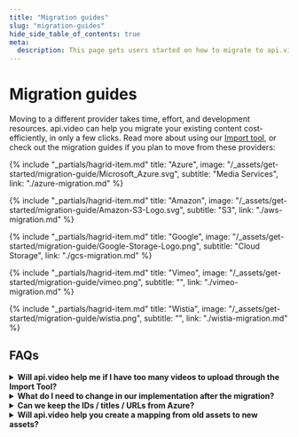 ```yaml
---
title: "Migration guides"
slug: "migration-guides"
hide_side_table_of_contents: true
meta:
  description: This page gets users started on how to migrate to api.video from other platforms using the Import tool.
---
```


# Migration guides

Moving to a different provider takes time, effort, and development resources. api.video can help you migrate your existing content cost-efficiently, in only a few clicks. Read more about using our [Import tool](https://api.video/blog/tutorials/switch-to-api-video-in-minutes-latest-updates-on-our-import-tool/), or check out the migration guides if you plan to move from these providers:

<div class="hagrid">

{% include "_partials/hagrid-item.md" title: "Azure", image: "/_assets/get-started/migration-guide/Microsoft_Azure.svg", subtitle: "Media Services",  link: "./azure-migration.md" %}

{% include "_partials/hagrid-item.md" title: "Amazon", image: "/_assets/get-started/migration-guide/Amazon-S3-Logo.svg", subtitle: "S3",  link: "./aws-migration.md" %}

{% include "_partials/hagrid-item.md" title: "Google", image: "/_assets/get-started/migration-guide/Google-Storage-Logo.png", subtitle: "Cloud Storage",  link: "./gcs-migration.md" %}

{% include "_partials/hagrid-item.md" title: "Vimeo", image: "/_assets/get-started/migration-guide/vimeo.png", subtitle: "", link: "./vimeo-migration.md" %}

{% include "_partials/hagrid-item.md" title: "Wistia", image: "/_assets/get-started/migration-guide/wistia.png", subtitle: "", link: "./wistia-migration.md" %}

</div>

## FAQs

<details>
<summary><b>Will api.video help me if I have too many videos to upload through the Import Tool?</b></summary>
Yes! Get in touch with the team <a href="https://meetings.hubspot.com/apivideo/talk-to-us">here</a>
to discuss the details. You can help us prepare by collecting information about the size and amount of content you have in advance.
</details>

<details>
<summary><b>What do I need to change in our implementation after the migration?</b></summary>
Once you migrate. api.video will host your assets and will provide the infrastructure for you. You only need to take care about updating your product to use the new assets.
</details>

<details>
<summary><b>Can we keep the IDs / titles / URLs from Azure?</b></summary>
Technically speaking no. When you migrate your assets, api.video generates new unique IDs for each of your videos. Even though you will need to update your product to use the new asset URLs and IDs, we will help you ease the workload by providing an exact mapping of your old assets to the new ones hosted by api.video.
</details>

<details>
<summary><b>Will api.video help you create a mapping from old assets to new assets?</b></summary>
Yes! api.video can provide a mapping in <code>csv</code> format.
</details>